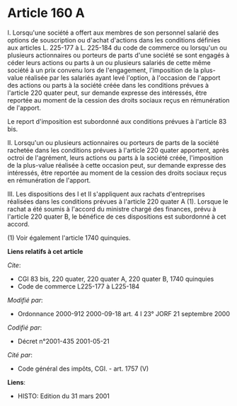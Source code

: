 # Article 160 A

I. Lorsqu'une société a offert aux membres de son personnel salarié des options de souscription ou d'achat d'actions dans les
conditions définies aux articles L. 225-177 à L. 225-184 du code de commerce ou lorsqu'un ou plusieurs actionnaires ou
porteurs de parts d'une société se sont engagés à céder leurs actions ou parts à un ou plusieurs salariés de cette même
société à un prix convenu lors de l'engagement, l'imposition de la plus-value réalisée par les salariés ayant levé l'option,
à l'occasion de l'apport des actions ou parts à la société créée dans les conditions prévues à l'article 220 quater peut, sur
demande expresse des intéressés, être reportée au moment de la cession des droits sociaux reçus en rémunération de l'apport.

Le report d'imposition est subordonné aux conditions prévues à l'article 83 bis.

II. Lorsqu'un ou plusieurs actionnaires ou porteurs de parts de la société rachetée dans les conditions prévues à l'article
220 quater apportent, après octroi de l'agrément, leurs actions ou parts à la société créée, l'imposition de la plus-value
réalisée à cette occasion peut, sur demande expresse des intéressés, être reportée au moment de la cession des droits sociaux
reçus en rémunération de l'apport.

III. Les dispositions des I et II s'appliquent aux rachats d'entreprises réalisées dans les conditions prévues à l'article
220 quater A (1). Lorsque le rachat a été soumis à l'accord du ministre chargé des finances, prévu à l'article 220 quater B,
le bénéfice de ces dispositions est subordonné à cet accord.

(1) Voir également l'article 1740 quinquies.

**Liens relatifs à cet article**

_Cite_:

  - CGI 83 bis, 220 quater, 220 quater A, 220 quater B, 1740 quinquies
  - Code de commerce L225-177 à L225-184

_Modifié par_:

  - Ordonnance 2000-912 2000-09-18 art. 4 I 23° JORF 21 septembre 2000

_Codifié par_:

  - Décret n°2001-435 2001-05-21

_Cité par_:

  - Code général des impôts, CGI. - art. 1757 (V)

**Liens**:

  - HISTO: Edition du 31 mars 2001
